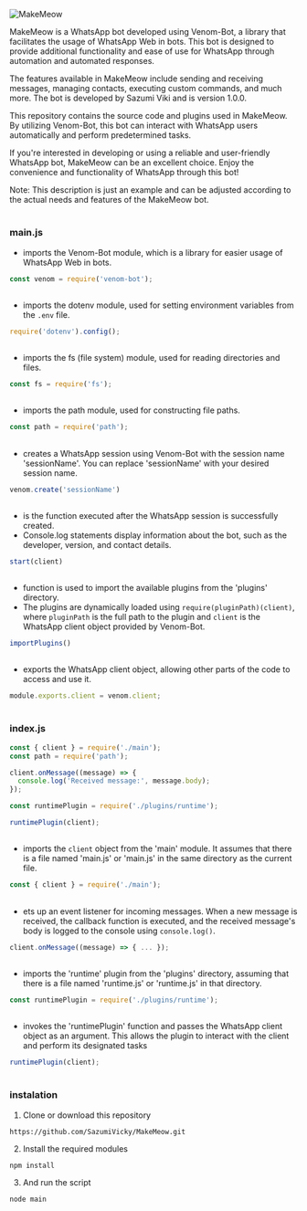 ![MakeMeow](https://cdn.jsdelivr.net/gh/SazumiVicky/MakeMeow@main/20230527_110838.jpg)

<p>
MakeMeow is a WhatsApp bot developed using Venom-Bot, a library that facilitates the usage of WhatsApp Web in bots. This bot is designed to provide additional functionality and ease of use for WhatsApp through automation and automated responses.

The features available in MakeMeow include sending and receiving messages, managing contacts, executing custom commands, and much more. The bot is developed by Sazumi Viki and is version 1.0.0.

This repository contains the source code and plugins used in MakeMeow. By utilizing Venom-Bot, this bot can interact with WhatsApp users automatically and perform predetermined tasks.

If you're interested in developing or using a reliable and user-friendly WhatsApp bot, MakeMeow can be an excellent choice. Enjoy the convenience and functionality of WhatsApp through this bot!

Note: This description is just an example and can be adjusted according to the actual needs and features of the MakeMeow bot.
</p>

##

# <h3>main.js</h3>

- imports the Venom-Bot module, which is a library for easier usage of WhatsApp Web in bots.

```javascript
const venom = require('venom-bot');
```
##

- imports the dotenv module, used for setting environment variables from the <code>.env</code> file.

```javascript
require('dotenv').config();
```
##

- imports the fs (file system) module, used for reading directories and files.

```javascript
const fs = require('fs');
```
##

- imports the path module, used for constructing file paths.

```javascript
const path = require('path');
```
##

- creates a WhatsApp session using Venom-Bot with the session name 'sessionName'. You can replace 'sessionName' with your desired session name.

```javascript
venom.create('sessionName')
```

##

- is the function executed after the WhatsApp session is successfully created.
- Console.log statements display information about the bot, such as the developer, version, and contact details.

```javascript
start(client)
```
##

-  function is used to import the available plugins from the 'plugins' directory.
-  The plugins are dynamically loaded using <code>require(pluginPath)(client)</code>, where <code>pluginPath</code> is the full path to the plugin and <code>client</code> is the WhatsApp client object provided by Venom-Bot.

```javascript
importPlugins()
```
##

- exports the WhatsApp client object, allowing other parts of the code to access and use it.

```javascript
module.exports.client = venom.client;
```

# <h3>index.js</h3>

```javascript
const { client } = require('./main');
const path = require('path');

client.onMessage((message) => {
  console.log('Received message:', message.body);
});

const runtimePlugin = require('./plugins/runtime');

runtimePlugin(client);
```
##

- imports the <code>client</code> object from the 'main' module. It assumes that there is a file named 'main.js' or 'main.js' in the same directory as the current file.

```javascript
const { client } = require('./main');
```
##

- ets up an event listener for incoming messages. When a new message is received, the callback function is executed, and the received message's body is logged to the console using <code>console.log()</code>.

```javascript
client.onMessage((message) => { ... });
```
##

- imports the 'runtime' plugin from the 'plugins' directory, assuming that there is a file named 'runtime.js' or 'runtime.js' in that directory.

```javascript
const runtimePlugin = require('./plugins/runtime');
```
##

-  invokes the 'runtimePlugin' function and passes the WhatsApp client object as an argument. This allows the plugin to interact with the client and perform its designated tasks

```javascript
runtimePlugin(client);
```
# <h3>instalation</h3>

1. Clone or download this repository

```shell
https://github.com/SazumiVicky/MakeMeow.git
```
2. Install the required modules

```shell
npm install
```
3. And run the script

```shell
node main
```
